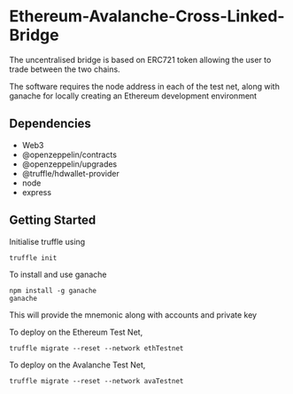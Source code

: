 # Ethereum-Avalanche-Cross-Linked-Bridge

<p>The uncentralised bridge is based on ERC721 token allowing the user to trade between the two chains.</p>
<p>
  The software requires the node address in each of the test net, along with ganache for locally creating an Ethereum development environment
  </p>

<h2><strong>Dependencies</strong></h2>
<ul>
  <li>Web3</li>
  <li>@openzeppelin/contracts</li>
  <li>@openzeppelin/upgrades</li>
  <li>@truffle/hdwallet-provider</li>
  <li>node</li>
  <li>express</li>
 </ul>
 
 
 <h2><strong>Getting Started</strong></h2>
 
 
 Initialise truffle using
 <br>
 ```
 truffle init 
 ```
 
 To install and use ganache
 <br>
  ```
  npm install -g ganache
  ganache
  
  ```
   
 This will provide the mnemonic along with accounts and private key
 
 To deploy on the Ethereum Test Net, 
 <br>
 ```
 truffle migrate --reset --network ethTestnet
 ```
 
 To deploy on the Avalanche Test Net,
 <br>
 ```
 truffle migrate --reset --network avaTestnet
 ```
  

  
